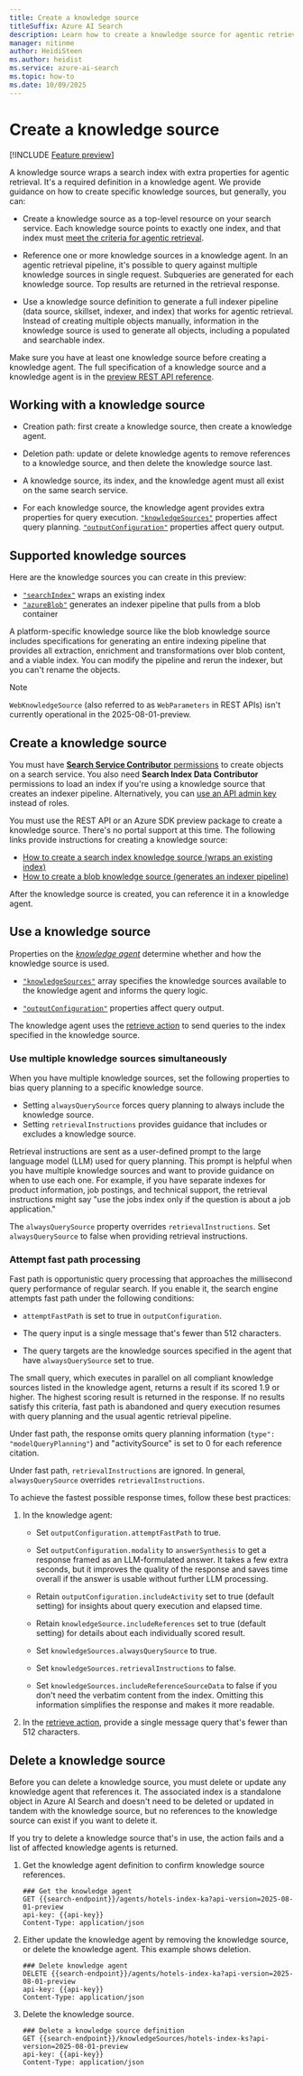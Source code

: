 ```yaml
---
title: Create a knowledge source
titleSuffix: Azure AI Search
description: Learn how to create a knowledge source for agentic retrieval workloads in Azure AI Search.
manager: nitinme
author: HeidiSteen
ms.author: heidist
ms.service: azure-ai-search
ms.topic: how-to
ms.date: 10/09/2025
---
```


# Create a knowledge source

[!INCLUDE [Feature preview](./includes/previews/preview-generic.md)]

A knowledge source wraps a search index with extra properties for agentic retrieval. It's a required definition in a knowledge agent. We provide guidance on how to create specific knowledge sources, but generally, you can:

+ Create a knowledge source as a top-level resource on your search service. Each knowledge source points to exactly one index, and that index must [meet the criteria for agentic retrieval](agentic-retrieval-how-to-create-index.md).

+ Reference one or more knowledge sources in a knowledge agent. In an agentic retrieval pipeline, it's possible to query against multiple knowledge sources in single request. Subqueries are generated for each knowledge source. Top results are returned in the retrieval response.

+ Use a knowledge source definition to generate a full indexer pipeline (data source, skillset, indexer, and index) that works for agentic retrieval. Instead of creating multiple objects manually, information in the knowledge source is used to generate all objects, including a populated and searchable index.

Make sure you have at least one knowledge source before creating a knowledge agent. The full specification of a knowledge source and a knowledge agent is in the [preview REST API reference](/rest/api/searchservice/operation-groups?view=rest-searchservice-2025-08-01-preview&preserve-view=true).

## Working with a knowledge source

+ Creation path: first create a knowledge source, then create a knowledge agent. 

+ Deletion path: update or delete knowledge agents to remove references to a knowledge source, and then delete the knowledge source last.

+ A knowledge source, its index, and the knowledge agent must all exist on the same search service.

+ For each knowledge source, the knowledge agent provides extra properties for query execution. [`"knowledgeSources"`](/rest/api/searchservice/knowledge-agents/create-or-update#knowledgesourcereference?view=rest-searchservice-2025-08-01-preview&preserve-view=true) properties affect query planning. [`"outputConfiguration"`](/rest/api/searchservice/knowledge-agents/create-or-update#knowledgeagentoutputconfiguration?view=rest-searchservice-2025-08-01-preview&preserve-view=true) properties affect query output.

## Supported knowledge sources

Here are the knowledge sources you can create in this preview:

+ [`"searchIndex"`](/rest/api/searchservice/knowledge-sources/create-or-update#searchindexknowledgesource?view=rest-searchservice-2025-08-01-preview&preserve-view=true) wraps an existing index
+ [`"azureBlob"`](/rest/api/searchservice/knowledge-sources/create-or-update#azureblobknowledgesource?view=rest-searchservice-2025-08-01-preview&preserve-view=true) generates an indexer pipeline that pulls from a blob container

A platform-specific knowledge source like the blob knowledge source includes specifications for generating an entire indexing pipeline that provides all extraction, enrichment and transformations over blob content, and a viable index. You can modify the pipeline and rerun the indexer, but you can't rename the objects.

> [!NOTE]
> `WebKnowledgeSource` (also referred to as `WebParameters` in REST APIs) isn't currently operational in the 2025-08-01-preview.

## Create a knowledge source

You must have [**Search Service Contributor** permissions](search-security-rbac.md) to create objects on a search service.  You also need **Search Index Data Contributor** permissions to load an index if you're using a knowledge source that creates an indexer pipeline. Alternatively, you can [use an API admin key](search-security-api-keys.md) instead of roles.

You must use the REST API or an Azure SDK preview package to create a knowledge source. There's no portal support at this time. The following links provide instructions for creating a knowledge source:

+ [How to create a search index knowledge source (wraps an existing index)](agentic-knowledge-source-how-to-search-index.md)
+ [How to create a blob knowledge source (generates an indexer pipeline)](agentic-knowledge-source-how-to-blob.md)

After the knowledge source is created, you can reference it in a knowledge agent.

## Use a knowledge source

Properties on the [*knowledge agent*](agentic-retrieval-how-to-create-knowledge-base.md) determine whether and how the knowledge source is used.

+ [`"knowledgeSources"`](/rest/api/searchservice/knowledge-agents/create-or-update#knowledgesourcereference?view=rest-searchservice-2025-08-01-preview&preserve-view=true) array specifies the knowledge sources available to the knowledge agent and informs the query logic.

+ [`"outputConfiguration"`](/rest/api/searchservice/knowledge-agents/create-or-update#knowledgeagentoutputconfiguration?view=rest-searchservice-2025-08-01-preview&preserve-view=true) properties affect query output.

The knowledge agent uses the [retrieve action](agentic-retrieval-how-to-retrieve.md) to send queries to the index specified in the knowledge source.

### Use multiple knowledge sources simultaneously

When you have multiple knowledge sources, set the following properties to bias query planning to a specific knowledge source.

+ Setting `alwaysQuerySource` forces query planning to always include the knowledge source.
+ Setting `retrievalInstructions` provides guidance that includes or excludes a knowledge source. 

Retrieval instructions are sent as a user-defined prompt to the large language model (LLM) used for query planning. This prompt is helpful when you have multiple knowledge sources and want to provide guidance on when to use each one. For example, if you have separate indexes for product information, job postings, and technical support, the retrieval instructions might say "use the jobs index only if the question is about a job application."

The `alwaysQuerySource` property overrides `retrievalInstructions`. Set `alwaysQuerySource` to false when providing retrieval instructions.

### Attempt fast path processing

Fast path is opportunistic query processing that approaches the millisecond query performance of regular search. If you enable it, the search engine attempts fast path under the following conditions:

+ `attemptFastPath` is set to true in `outputConfiguration`.

+ The query input is a single message that's fewer than 512 characters.

+ The query targets are the knowledge sources specified in the agent that have `alwaysQuerySource` set to true.

The small query, which executes in parallel on all compliant knowledge sources listed in the knowledge agent, returns a result if its scored 1.9 or higher. The highest scoring result is returned in the response. If no results satisfy this criteria, fast path is abandoned and query execution resumes with query planning and the usual agentic retrieval pipeline.

Under fast path, the response omits query planning information (`type": "modelQueryPlanning"`) and "activitySource" is set to 0 for each reference citation.

Under fast path, `retrievalInstructions` are ignored. In general, `alwaysQuerySource` overrides `retrievalInstructions`.

To achieve the fastest possible response times, follow these best practices:

1. In the knowledge agent:

   + Set `outputConfiguration.attemptFastPath` to true.

   + Set `outputConfiguration.modality` to `answerSynthesis` to get a response framed as an LLM-formulated answer. It takes a few extra seconds, but it improves the quality of the response and saves time overall if the answer is usable without further LLM processing.

   + Retain `outputConfiguration.includeActivity` set to true (default setting) for insights about query execution and elapsed time.

   + Retain `knowledgeSource.includeReferences` set to true (default setting) for details about each individually scored result.

   + Set `knowledgeSources.alwaysQuerySource` to true.

   + Set `knowledgeSources.retrievalInstructions` to false.

   + Set `knowledgeSources.includeReferenceSourceData` to false if you don't need the verbatim content from the index. Omitting this information simplifies the response and makes it more readable.

1. In the [retrieve action](agentic-retrieval-how-to-retrieve.md), provide a single message query that's fewer than 512 characters.

## Delete a knowledge source

Before you can delete a knowledge source, you must delete or update any knowledge agent that references it. The associated index is a standalone object in Azure AI Search and doesn't need to be deleted or updated in tandem with the knowledge source, but no references to the knowledge source can exist if you want to delete it.

If you try to delete a knowledge source that's in use, the action fails and a list of affected knowledge agents is returned.

1. Get the knowledge agent definition to confirm knowledge source references.

    ```http
    ### Get the knowledge agent
    GET {{search-endpoint}}/agents/hotels-index-ka?api-version=2025-08-01-preview
    api-key: {{api-key}}
    Content-Type: application/json
    ```

1. Either update the knowledge agent by removing the knowledge source, or delete the knowledge agent. This example shows deletion.

    ```http
    ### Delete knowledge agent
    DELETE {{search-endpoint}}/agents/hotels-index-ka?api-version=2025-08-01-preview
    api-key: {{api-key}}
    Content-Type: application/json
    ```

1. Delete the knowledge source.

    ```http
    ### Delete a knowledge source definition
    GET {{search-endpoint}}/knowledgeSources/hotels-index-ks?api-version=2025-08-01-preview
    api-key: {{api-key}}
    Content-Type: application/json
    ```
